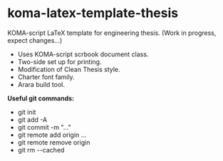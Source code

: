 # koma-latex-template-thesis
KOMA-script LaTeX template for engineering thesis. (Work in progress, expect changes...)

* Uses KOMA-script scrbook document class.
* Two-side set up for printing.
* Modification of Clean Thesis style.
* Charter font family.
* Arara build tool.

**Useful git commands:**
* git init
* git add -A
* git commit -m "..."
* git remote add origin ...
* git remote remove origin
* git rm --cached <file>
